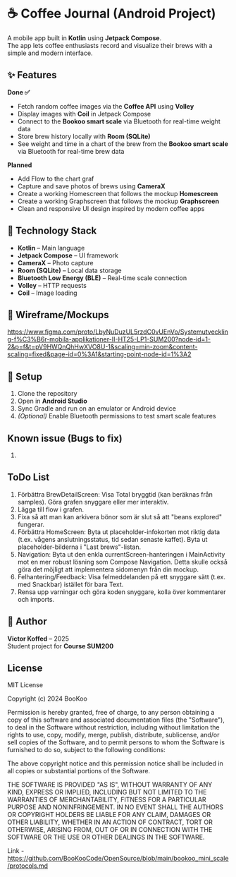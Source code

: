 # ☕ Coffee Journal (Android Project)

A mobile app built in **Kotlin** using **Jetpack Compose**.  
The app lets coffee enthusiasts record and visualize their brews with a simple and modern interface.

## ✨ Features 

**Done ✅**
- Fetch random coffee images via the **Coffee API** using **Volley** 
- Display images with **Coil** in Jetpack Compose 
- Connect to the **Bookoo smart scale** via Bluetooth for real-time weight data
- Store brew history locally with **Room (SQLite)**
- See weight and time in a chart of the brew from the **Bookoo smart scale** via Bluetooth for real-time brew data

**Planned**
- Add Flow to the chart graf
- Capture and save photos of brews using **CameraX**
- Create a working Homescreen that follows the mockup **Homescreen**
- Create a working Graphscreen that follows the mockup **Graphscreen**
- Clean and responsive UI design inspired by modern coffee apps

## 🧩 Technology Stack

- **Kotlin** – Main language
- **Jetpack Compose** – UI framework
- **CameraX** – Photo capture
- **Room (SQLite)** – Local data storage
- **Bluetooth Low Energy (BLE)** – Real-time scale connection
- **Volley** – HTTP requests
- **Coil** – Image loading

## 🚀 Wireframe/Mockups
https://www.figma.com/proto/LbyNuDuzUL5rzdC0vUEnVo/Systemutveckling-f%C3%B6r-mobila-applikationer-II-HT25-LP1-SUM200?node-id=1-2&p=f&t=pV9HWQnQhHwXVO8U-1&scaling=min-zoom&content-scaling=fixed&page-id=0%3A1&starting-point-node-id=1%3A2

## 🚀 Setup

1. Clone the repository
2. Open in **Android Studio**
3. Sync Gradle and run on an emulator or Android device
4. *(Optional)* Enable Bluetooth permissions to test smart scale features

##  Known issue (Bugs to fix)

1.

##  ToDo List

1. Förbättra BrewDetailScreen:
   Visa Total bryggtid (kan beräknas från samples).
   Göra grafen snyggare eller mer interaktiv. 
2. Lägga till flow i grafen.
3. Fixa så att man kan arkivera bönor som är slut så att "beans explored" fungerar.
4. Förbättra HomeScreen:
   Byta ut placeholder-infokorten mot riktig data (t.ex. vågens anslutningsstatus, tid sedan senaste kaffet).
   Byta ut placeholder-bilderna i "Last brews"-listan.
5. Navigation: Byta ut den enkla currentScreen-hanteringen i MainActivity mot en mer robust lösning som Compose Navigation. 
   Detta skulle också göra det möjligt att implementera sidomenyn från din mockup.
6. Felhantering/Feedback: Visa felmeddelanden på ett snyggare sätt (t.ex. med Snackbar) istället för bara Text.
7. Rensa upp varningar och göra koden snyggare, kolla över kommentarer och imports.

## 👤 Author

**Victor Koffed** – 2025  
Student project for **Course SUM200**

##    License

MIT License

Copyright (c) 2024 BooKoo

Permission is hereby granted, free of charge, to any person obtaining a copy
of this software and associated documentation files (the "Software"), to deal
in the Software without restriction, including without limitation the rights
to use, copy, modify, merge, publish, distribute, sublicense, and/or sell
copies of the Software, and to permit persons to whom the Software is
furnished to do so, subject to the following conditions:

The above copyright notice and this permission notice shall be included in all
copies or substantial portions of the Software.

THE SOFTWARE IS PROVIDED "AS IS", WITHOUT WARRANTY OF ANY KIND, EXPRESS OR
IMPLIED, INCLUDING BUT NOT LIMITED TO THE WARRANTIES OF MERCHANTABILITY,
FITNESS FOR A PARTICULAR PURPOSE AND NONINFRINGEMENT. IN NO EVENT SHALL THE
AUTHORS OR COPYRIGHT HOLDERS BE LIABLE FOR ANY CLAIM, DAMAGES OR OTHER
LIABILITY, WHETHER IN AN ACTION OF CONTRACT, TORT OR OTHERWISE, ARISING FROM,
OUT OF OR IN CONNECTION WITH THE SOFTWARE OR THE USE OR OTHER DEALINGS IN THE
SOFTWARE.

Link - https://github.com/BooKooCode/OpenSource/blob/main/bookoo_mini_scale/protocols.md